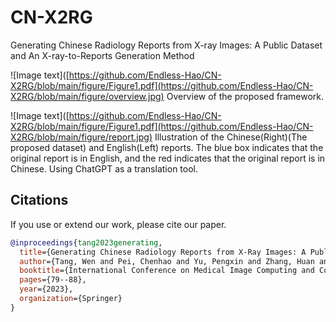 # CN-X2RG
Generating Chinese Radiology Reports from X-ray Images: A Public Dataset and An X-ray-to-Reports Generation Method

![Image text]([https://github.com/Endless-Hao/CN-X2RG/blob/main/figure/Figure1.pdf](https://github.com/Endless-Hao/CN-X2RG/blob/main/figure/overview.jpg)
Overview of the proposed framework.

![Image text]([https://github.com/Endless-Hao/CN-X2RG/blob/main/figure/Figure1.pdf](https://github.com/Endless-Hao/CN-X2RG/blob/main/figure/report.jpg)
Illustration of the Chinese(Right)(The proposed dataset) and English(Left) reports. The blue box indicates that the original report is in English, and the red indicates that the original report is in Chinese. Using ChatGPT as a translation tool.

## Citations
If you use or extend our work, please cite our paper.
```bibtex
@inproceedings{tang2023generating,
  title={Generating Chinese Radiology Reports from X-Ray Images: A Public Dataset and an X-ray-to-Reports Generation Method},
  author={Tang, Wen and Pei, Chenhao and Yu, Pengxin and Zhang, Huan and Min, Xiangde and Chen, Cancan and Kang, Han and Xu, Weixin and Zhang, Rongguo},
  booktitle={International Conference on Medical Image Computing and Computer-Assisted Intervention},
  pages={79--88},
  year={2023},
  organization={Springer}
}
```
